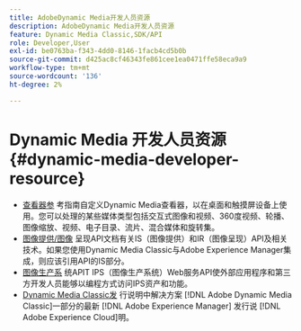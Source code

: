 ```yaml
---
title: AdobeDynamic Media开发人员资源
description: AdobeDynamic Media开发人员资源
feature: Dynamic Media Classic,SDK/API
role: Developer,User
exl-id: be0763ba-f343-4dd0-8146-1facb4cd5b0b
source-git-commit: d425ac8cf46343fe861cee1ea0471ffe58eca9a9
workflow-type: tm+mt
source-wordcount: '136'
ht-degree: 2%

---
```


# Dynamic Media 开发人员资源{#dynamic-media-developer-resource}

* [查看器参](/help/aem-viewers-ref/homeviewers.md)<!-- (https://experienceleague.adobe.com/docs/dynamic-media-developer-resources/library/homeviewers.html) -->
考指南自定义Dynamic Media查看器，以在桌面和触摸屏设备上使用。您可以处理的某些媒体类型包括交互式图像和视频、360度视频、轮播、图像缩放、视频、电子目录、流片、混合媒体和旋转集。
* [图像提供/图像](/help/aem-is-ir-api/homeisir.md)<!-- (https://experienceleague.adobe.com/docs/dynamic-media-developer-resources/image-serving-api/homeisir.html) -->
呈现API文档有关IS（图像提供）和IR（图像呈现）API及相关技术。如果您使用Dynamic Media Classic与Adobe Experience Manager集成，则应该引用API的IS部分。
* [图像生产系](/help/aem-ips-api/c-overview.md)
统APIT IPS（图像生产系统）Web服务API使外部应用程序和第三方开发人员能够以编程方式访问IPS资产和功能。
* [Dynamic Media Classic发](/help/s7-release-notes/s7rn2017.md)
行说明中解决方案 [!DNL Adobe Dynamic Media Classic]一部分的最新 [!DNL Adobe Experience Manager] 发行说 [!DNL Adobe Experience Cloud]明。
